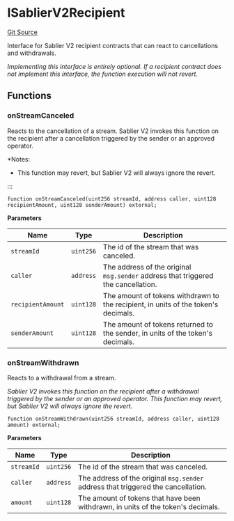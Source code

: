 # ISablierV2Recipient
[Git Source](https://github.com/sablierhq/v2-core/blob/4918aca82c552a62619e2c71f2241abf1e877f72/protocol/technical-reference-v2/interfaces)

Interface for Sablier V2 recipient contracts that can react to cancellations and withdrawals.

*Implementing this interface is entirely optional. If a recipient contract does not implement this interface,
the function execution will not revert.*


## Functions
### onStreamCanceled

Reacts to the cancellation of a stream. Sablier V2 invokes this function on the recipient
after a cancellation triggered by the sender or an approved operator.

*Notes:
- This function may revert, but Sablier V2 will always ignore the revert.

:::



```solidity
function onStreamCanceled(uint256 streamId, address caller, uint128 recipientAmount, uint128 senderAmount) external;
```
**Parameters**

|Name|Type|Description|
|----|----|-----------|
|`streamId`|`uint256`|The id of the stream that was canceled.|
|`caller`|`address`|The address of the original `msg.sender` address that triggered the cancellation.|
|`recipientAmount`|`uint128`|The amount of tokens withdrawn to the recipient, in units of the token's decimals.|
|`senderAmount`|`uint128`|The amount of tokens returned to the sender, in units of the token's decimals.|


### onStreamWithdrawn

Reacts to a withdrawal from a stream.

*Sablier V2 invokes this function on the recipient after a withdrawal triggered by the sender or
an approved operator.
This function may revert, but Sablier V2 will always ignore the revert.*


```solidity
function onStreamWithdrawn(uint256 streamId, address caller, uint128 amount) external;
```
**Parameters**

|Name|Type|Description|
|----|----|-----------|
|`streamId`|`uint256`|The id of the stream that was canceled.|
|`caller`|`address`|The address of the original `msg.sender` address that triggered the cancellation.|
|`amount`|`uint128`|The amount of tokens that have been withdrawn, in units of the token's decimals.|


